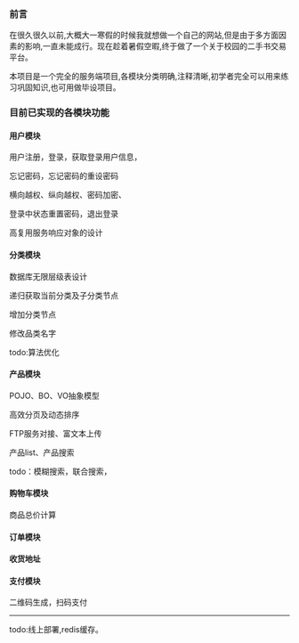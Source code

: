 

### 前言

在很久很久以前,大概大一寒假的时候我就想做一个自己的网站,但是由于多方面因素的影响,一直未能成行。现在趁着暑假空暇,终于做了一个关于校园的二手书交易平台。

本项目是一个完全的服务端项目,各模块分类明确,注释清晰,初学者完全可以用来练习巩固知识,也可用做毕设项目。


### 目前已实现的各模块功能

#### **用户模块**

用户注册，登录，获取登录用户信息，

忘记密码，忘记密码的重设密码

横向越权、纵向越权、密码加密、

登录中状态重置密码，退出登录

高复用服务响应对象的设计

#### **分类模块**

数据库无限层级表设计	

递归获取当前分类及子分类节点

增加分类节点

修改品类名字

todo:算法优化

#### **产品模块**

POJO、BO、VO抽象模型

高效分页及动态排序

FTP服务对接、富文本上传

产品list、产品搜索

todo：模糊搜索，联合搜索，

#### **购物车模块**

商品总价计算

#### **订单模块**

#### **收货地址**

#### **支付模块**

二维码生成，扫码支付

--------------------------------------------------------------

todo:线上部署,redis缓存。

